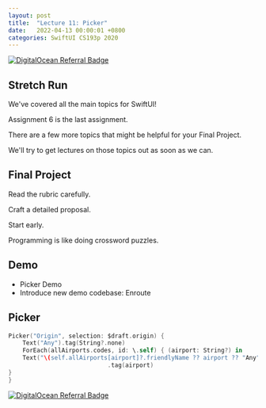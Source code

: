 ```yaml
---
layout: post
title:  "Lecture 11: Picker"
date:   2022-04-13 00:00:01 +0800
categories: SwiftUI CS193p 2020
---
```


[![DigitalOcean Referral Badge](https://web-platforms.sfo2.digitaloceanspaces.com/WWW/Badge%202.svg)](https://www.digitalocean.com/?refcode=2089a0d80556&utm_campaign=Referral_Invite&utm_medium=Referral_Program&utm_source=badge)

## Stretch Run

We've covered all the main topics for SwiftUI!

Assignment 6 is the last assignment.

There are a few more topics that might be helpful for your Final Project.

We'll try to get lectures on those topics out as soon as we can.

## Final Project

Read the rubric carefully.

Craft a detailed proposal.

Start early.

Programming is like doing crossword puzzles.

## Demo

- Picker Demo
- Introduce new demo codebase: Enroute

## Picker

```swift
Picker("Origin", selection: $draft.origin) {
    Text("Any").tag(String?.none)
    ForEach(allAirports.codes, id: \.self) { (airport: String?) in
    Text("\(self.allAirports[airport]?.friendlyName ?? airport ?? "Any")")
                            .tag(airport)
}
}
```

[![DigitalOcean Referral Badge](https://web-platforms.sfo2.digitaloceanspaces.com/WWW/Badge%202.svg)](https://www.digitalocean.com/?refcode=2089a0d80556&utm_campaign=Referral_Invite&utm_medium=Referral_Program&utm_source=badge)